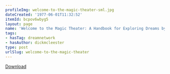 ```yaml
---
profileImg: welcome-to-the-magic-theater-sml.jpg
dateCreated: '1977-06-01T11:32:52'
itemId: bcpov6wbyg5
layout: page
name: 'Welcome to the Magic Theater: A Handbook for Exploring Dreams by Dick McLeester'
tags:
- hasTag: dreamnetwork
- hasAuthor: dickmcleester
type: post
urlSlug: welcome-to-the-magic-theater
---
```

<a href="../files/pdfs/Volume_publications/publications.welcome-to-the-magic-theater.pdf" download="">Download</a>